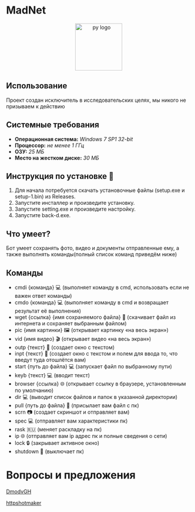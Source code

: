 # MadNet
<div  align="center">
    <p>
        <a  href="#">
            <img  src="https://raw.github.com/DmodvGH/BackDoorBot/87f35e87f9f14877840359d4228a1ee2e49ac913/img/logo.png"  width="128px"  height="128px"  alt="py logo" />
        </a>
    </p>
</div>

## Использование
Проект создан исключитель в исследовательских целях, мы никого не призываем к действию

## Системные требования
- **Операционная система:** _Windows 7 SP1 32-bit_ 
- **Процессор:** _не менее 1 ГГц_
- **ОЗУ:** _25 МБ_
- **Место на жестком диске:** _30 МБ_

## Инструкция по установке 💾
1. Для начала потребуется скачать установочные файлы (setup.exe и setup-1.bin) из Releases.
2. Запустите инсталлер и произведите установку.
3. Запустите setting.exe и произведите настройку.
4. Запустите back-d.exe.

## Что умеет?
Бот умеет сохранять фото, видео и документы отправленные ему, а также выполнять команды(полный список команд приведём ниже) 
## Команды
- cmdi {команда} 💻 (выполняет команду в cmd, использовать если не важен ответ команды)
- cmdo {команда} 💻 (выполняет команду в cmd и возвращает результат её выполнения)
- wget {ссылка} {имя сохраняемого файла} 💾 (скачивает файл из интернета и сохраняет выбранным файлом)
- pic {имя картинки} 🖼 (открывает картинку «на весь экран»)
- vid {имя видео} 🎬 (открывает видео «на весь экран»)
- outp {текст} 💬 (создает окно с текстом)
- inpt {текст} 📝 (создает окно с текстом и полем для ввода то, что введут туда отошлётся вам)
- start {путь до файла} 💻 (запускает файл по выбранному пути)
- keyb {текст} 💻 (вводит текст)
- browser {ссылка} 🌐 (открывает ссылку в браузере, установленным по умолчанию)
- dir 💻 (выводит список файлов и папок в указанной директории)
- pull {путь до файла} 💾 (присылает вам файл с пк)
- scrn 📷 (создает скриншот и отправляет вам)
- spec 💻 (отправляет вам характеристики пк)
- rask 🇷🇺 (меняет раскладку на пк)
- ip 🌐 (отправляет вам ip адрес пк и полные сведения о сети)
- lock 🔒 (закрывает активное окно)
- shutdown 🛑 (выключает пк)

# Вопросы и предложения
[DmodvGH](https://t.me/DmodvTG)

[httpshotmaker](https://t.me/httpshotmaker)
